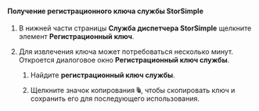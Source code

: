 #### Получение регистрационного ключа службы StorSimple

1.  В нижней части страницы **Служба диспетчера StorSimple** щелкните элемент **Регистрационный ключ**.

2.  Для извлечения ключа может потребоваться несколько минут. Откроется диалоговое окно **Регистрационный ключ службы**.


	1.  Найдите **регистрационный ключ службы**.

	2.  Щелкните значок копирования ![](./media/storsimple-ova-get-service-registration-key/image6-include.png), чтобы скопировать ключ и сохранить его для последующего использования.

<!---HONumber=AcomDC_0128_2016-->